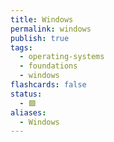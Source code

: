 ```yaml
---
title: Windows
permalink: windows
publish: true
tags:
  - operating-systems
  - foundations
  - windows
flashcards: false
status:
  - 🟩
aliases:
  - Windows
---
```

